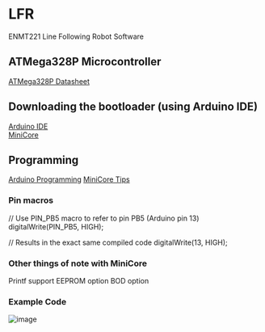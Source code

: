# LFR
ENMT221 Line Following Robot Software

## ATMega328P Microcontroller
[ATMega328P Datasheet](https://components101.com/microcontrollers/atmega328p-pinout-features-datasheet)

## Downloading the bootloader (using Arduino IDE)
[Arduino IDE](https://docs.arduino.cc/software/ide/)    <br>
[MiniCore](https://github.com/MCUdude/MiniCore#how-to-install)


## Programming
[Arduino Programming](https://docs.arduino.cc/programming/)
[MiniCore Tips](https://github.com/MCUdude/MiniCore#how-to-install)

### Pin macros
// Use PIN_PB5 macro to refer to pin PB5 (Arduino pin 13)
digitalWrite(PIN_PB5, HIGH);

// Results in the exact same compiled code
digitalWrite(13, HIGH);

### Other things of note with MiniCore
Printf support
EEPROM option
BOD option


### Example Code
![image](https://github.com/user-attachments/assets/1dcd34ce-a26a-4fc3-a142-9096b09b8416)
